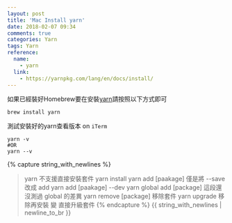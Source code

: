 ```yaml
---
layout: post
title: 'Mac Install yarn'
date: 2018-02-07 09:34
comments: true
categories: Yarn
tags: Yarn
reference:
  name:
    - yarn
  link:
    - https://yarnpkg.com/lang/en/docs/install/
---
```

如果已經裝好Homebrew要在安裝[yarn](https://yarnpkg.com/lang/en/docs/install/)請按照以下方式即可
```
brew install yarn
```
測試安裝好的yarn查看版本 on `iTerm`
```
yarn -v
#OR
yarn --v
```
{% capture string_with_newlines %}
> yarn 不支援直接安裝套件
> yarn install
> yarn add [paakage] 僅是將 --save 改成 add
> yarn add [paakage] --dev
> yarn global add [package]	這段還沒測過 global 的差異
> yarn remove [package]	 移除套件
> yarn upgrade	移除再安裝 變 直接升級套件
{% endcapture %}
{{ string_with_newlines | newline_to_br }}